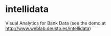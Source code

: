intellidata
===========

Visual Analytics for Bank Data (see the demo at http://www.weblab.deusto.es/intellidata)
